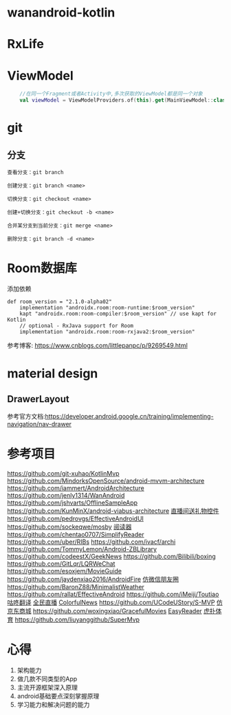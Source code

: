 # wanandroid-kotlin
# RxLife


# ViewModel
 ``` kotlin
     //在同一个Fragment或者Activity中,多次获取的ViewModel都是同一个对象
     val viewModel = ViewModelProviders.of(this).get(MainViewModel::class.java)
```


# git
## 分支
```
查看分支：git branch

创建分支：git branch <name>

切换分支：git checkout <name>

创建+切换分支：git checkout -b <name>

合并某分支到当前分支：git merge <name>

删除分支：git branch -d <name>
```


# Room数据库
添加依赖
```
def room_version = "2.1.0-alpha02"
    implementation "androidx.room:room-runtime:$room_version"
    kapt "androidx.room:room-compiler:$room_version" // use kapt for Kotlin
    // optional - RxJava support for Room
    implementation "androidx.room:room-rxjava2:$room_version"
```
参考博客: https://www.cnblogs.com/littlepanpc/p/9269549.html


# material design

## DrawerLayout
 参考官方文档:https://developer.android.google.cn/training/implementing-navigation/nav-drawer
 
 
 
# 参考项目
https://github.com/git-xuhao/KotlinMvp
https://github.com/MindorksOpenSource/android-mvvm-architecture
https://github.com/iammert/AndroidArchitecture
https://github.com/jenly1314/WanAndroid
https://github.com/jshvarts/OfflineSampleApp
https://github.com/KunMinX/android-viabus-architecture
[直播间送礼物控件](https://github.com/jenly1314/GiftSurfaceView)
https://github.com/pedrovgs/EffectiveAndroidUI
https://github.com/sockeqwe/mosby
[阅读器](https://github.com/smuyyh/BookReader)
https://github.com/chentao0707/SimplifyReader
https://github.com/uber/RIBs
https://github.com/ivacf/archi
https://github.com/TommyLemon/Android-ZBLibrary
https://github.com/codeestX/GeekNews
https://github.com/Bilibili/boxing
https://github.com/GitLqr/LQRWeChat
https://github.com/esoxjem/MovieGuide
https://github.com/jaydenxiao2016/AndroidFire
[仿微信朋友圈](https://github.com/Naoki2015/CircleDemo)
https://github.com/BaronZ88/MinimalistWeather
https://github.com/rallat/EffectiveAndroid
https://github.com/iMeiji/Toutiao
[咕咚翻译](https://github.com/maoruibin/TranslateApp)
[全民直播](https://github.com/jenly1314/KingTV)
[ColorfulNews](https://github.com/kaku2015/ColorfulNews)
https://github.com/UCodeUStory/S-MVP
[仿京东商城](https://github.com/liu-xiao-dong/JD-Test)
https://github.com/woxingxiao/GracefulMovies
[EasyReader](https://github.com/laotan7237/EasyReader)
[虎扑体育](https://github.com/gzsll/TLint)
https://github.com/liuyanggithub/SuperMvp












# 心得
1. 架构能力
2. 做几款不同类型的App
3. 主流开源框架深入原理
4. android基础要点深刻掌握原理
5. 学习能力和解决问题的能力
